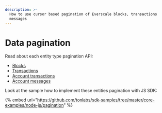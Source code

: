 ```yaml
---
description: >-
  How to use cursor based pagination of Everscale blocks, transactions and
  messages
---
```


# Data pagination

Read about each entity type pagination API:

* [Blocks](https://docs.everos.dev/ever-platform/samples/graphql-samples/blocks#blocks-pagination)
* [Transactions](https://docs.everos.dev/ever-platform/samples/graphql-samples/transactions#paginate-blockchain-transactions)
* [Account transactions](https://docs.everos.dev/ever-platform/samples/graphql-samples/accounts#pagination-of-account-transactions)
* [Account messages](https://docs.everos.dev/ever-platform/samples/graphql-samples/accounts#pagination-of-accounts-messages)

Look at the sample how to implement these entities pagination with JS SDK:

{% embed url="https://github.com/tonlabs/sdk-samples/tree/master/core-examples/node-js/pagination" %}
